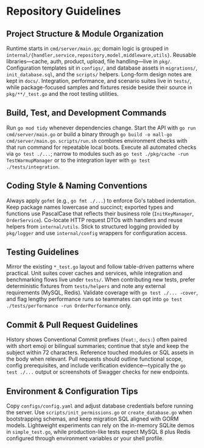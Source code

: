 # Repository Guidelines

## Project Structure & Module Organization
Runtime starts in `cmd/server/main.go`; domain logic is grouped in `internal/{handler,service,repository,model,middleware,utils}`. Reusable libraries—cache, auth, product, upload, file handling—live in `pkg/`. Configuration templates sit in `configs/`, and database assets in `migrations/`, `init_database.sql`, and the `scripts/` helpers. Long-form design notes are kept in `docs/`. Integration, performance, and scenario suites live in `tests/`, while package-focused samples and fixtures reside beside their source in `pkg/**/_test.go` and the root testing utilities.

## Build, Test, and Development Commands
Run `go mod tidy` whenever dependencies change. Start the API with `go run cmd/server/main.go` or build a binary through `go build -o mall-go cmd/server/main.go`. `scripts/run.sh` combines environment checks with that run command for repeatable local boots. Execute all automated checks via `go test ./...`; narrow to modules such as `go test ./pkg/cache -run TestWarmupManager` or to the integration layer with `go test ./tests/integration`.

## Coding Style & Naming Conventions
Always apply `gofmt` (e.g., `go fmt ./...`) to enforce Go's tabbed indentation. Keep package names lowercase and succinct; exported types and functions use PascalCase that reflects their business role (`InitKeyManager`, `OrderService`). Co-locate HTTP request DTOs with handlers and reuse helpers from `internal/utils`. Stick to structured logging provided by `pkg/logger` and use `internal/config` wrappers for configuration access.

## Testing Guidelines
Mirror the existing `*_test.go` layout and follow table-driven patterns where practical. Unit suites cover caches and services, while integration and benchmarking flows live under `tests/`. When contributing new tests, prefer deterministic fixtures from `tests/helpers` and note any external requirements (MySQL, Redis). Validate coverage with `go test ./... -cover`, and flag lengthy performance runs so teammates can opt into `go test ./tests/performance -run OrderPerformance` only.

## Commit & Pull Request Guidelines
History shows Conventional Commit prefixes (`feat:`, `docs:`) often paired with short emoji or bilingual summaries; continue that style and keep the subject within 72 characters. Reference touched modules or SQL assets in the body when relevant. Pull requests should outline functional scope, config prerequisites, and include verification evidence—typically the `go test ./...` output or screenshots of Swagger checks for new endpoints.

## Environment & Configuration Tips
Copy `configs/config.yaml` and adjust database credentials before running the server. Use `scripts/init_permissions.go` or `create_database.go` when bootstrapping schemas, and keep migration SQL aligned with GORM models. Lightweight experiments can rely on the in-memory SQLite demos in `simple_test.go`, while production-like tests expect MySQL 8 plus Redis configured through environment variables or your shell profile.
